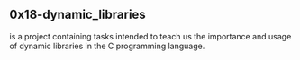 ## 0x18-dynamic_libraries
is a project containing tasks intended to teach us the importance and usage of dynamic libraries in the C programming language.
